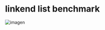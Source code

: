 # linkend list benchmark
![imagen](https://user-images.githubusercontent.com/16330583/50553012-efc24b80-0c6c-11e9-946a-a8e54a1a90a6.png)